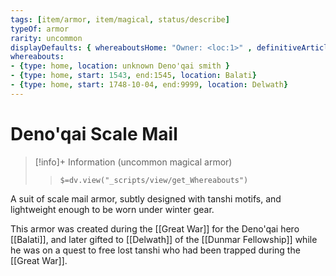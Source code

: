 ```yaml
---
tags: [item/armor, item/magical, status/describe]
typeOf: armor
rarity: uncommon
displayDefaults: { whereaboutsHome: "Owner: <loc:1>" , definitiveArticle: ""}
whereabouts: 
- {type: home, location: unknown Deno'qai smith }
- {type: home, start: 1543, end:1545, location: Balati}
- {type: home, start: 1748-10-04, end:9999, location: Delwath}
---
```

# Deno'qai Scale Mail
>[!info]+ Information
> (uncommon magical armor)
>> `$=dv.view("_scripts/view/get_Whereabouts")`

A suit of scale mail armor, subtly designed with tanshi motifs, and lightweight enough to be worn under winter gear. 

This armor was created during the [[Great War]] for the Deno'qai hero [[Balati]], and later gifted to [[Delwath]] of the [[Dunmar Fellowship]] while he was on a quest to free lost tanshi who had been trapped during the [[Great War]]. 